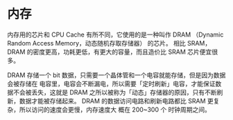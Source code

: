 # 内存
内存⽤的芯⽚和 CPU Cache 有所不同，它使⽤的是⼀种叫作 DRAM （Dynamic Random
Access Memory，动态随机存取存储器） 的芯⽚。
相⽐ SRAM，DRAM 的密度更⾼，功耗更低，有更⼤的容量，⽽且造价⽐ SRAM 芯⽚便宜很
多。


DRAM 存储⼀个 bit 数据，只需要⼀个晶体管和⼀个电容就能存储，但是因为数据会被存储在
电容⾥，电容会不断漏电，所以需要「定时刷新」电容，才能保证数据不会被丢失，这就是
DRAM 之所以被称为「动态」存储器的原因，只有不断刷新，数据才能被存储起来。
DRAM 的数据访问电路和刷新电路都⽐ SRAM 更复杂，所以访问的速度会更慢，内存速度⼤
概在 200~300 个 时钟周期之间。

